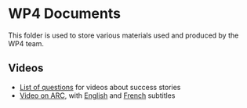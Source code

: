 # WP4 Documents

This folder is used to store various materials used and produced by the WP4 team.

## Videos

* [List of questions](video-questions.md) for videos about success stories
* [Video on ARC](https://www.youtube.com/watch?v=zeiefI85EVo), with [English](Arc_En.srt) and [French](Arc_Fr.srt) subtitles